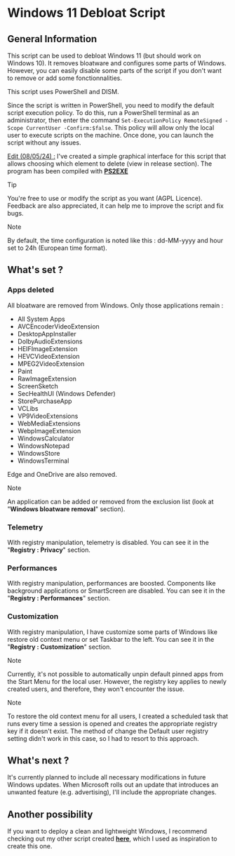 # Windows 11 Debloat Script
## General Information
This script can be used to debloat Windows 11 (but should work on Windows 10). It removes bloatware and configures some parts of Windows.
However, you can easily disable some parts of the script if you don't want to remove or add some fonctionnalities.

This script uses PowerShell and DISM.

Since the script is written in PowerShell, you need to modify the default script execution policy. To do this, run a PowerShell terminal as an administrator, then enter the command `Set-ExecutionPolicy RemoteSigned -Scope CurrentUser -Confirm:$false`. This policy will allow only the local user to execute scripts on the machine. Once done, you can launch the script without any issues.

<ins>Edit (08/05/24) :</ins> I've created a simple graphical interface for this script that allows choosing which element to delete (view in release section). The program has been compiled with **[PS2EXE](https://github.com/MScholtes/PS2EXE)**

> [!TIP]
> You're free to use or modify the script as you want (AGPL Licence). Feedback are also appreciated, it can help me to improve the script and fix bugs.

> [!NOTE]
> By default, the time configuration is noted like this : dd-MM-yyyy and hour set to 24h (European time format).

## What's set ?

### Apps deleted

All bloatware are removed from Windows. Only those applications remain :

- All System Apps
- AVCEncoderVideoExtension
- DesktopAppInstaller
- DolbyAudioExtensions
- HEIFImageExtension
- HEVCVideoExtension
- MPEG2VideoExtension
- Paint
- RawImageExtension
- ScreenSketch
- SecHealthUI (Windows Defender)
- StorePurchaseApp
- VCLibs
- VP9VideoExtensions
- WebMediaExtensions
- WebpImageExtension
- WindowsCalculator
- WindowsNotepad
- WindowsStore
- WindowsTerminal

Edge and OneDrive are also removed.

> [!NOTE]
> An application can be added or removed from the exclusion list (look at "**Windows bloatware removal**" section).

### Telemetry

With registry manipulation, telemetry is disabled. You can see it in the "**Registry : Privacy**" section.

### Performances

With registry manipulation, performances are boosted. Components like background applications or SmartScreen are disabled. You can see it in the "**Registry : Performances**" section.

### Customization

With registry manipulation, I have customize some parts of Windows like restore old context menu or set Taskbar to the left. You can see it in the "**Registry : Customization**" section.

> [!NOTE]
> Currently, it's not possible to automatically unpin default pinned apps from the Start Menu for the local user. However, the registry key applies to newly created users, and therefore, they won't encounter the issue.

> [!NOTE]
> To restore the old context menu for all users, I created a scheduled task that runs every time a session is opened and creates the appropriate registry key if it doesn't exist. The method of change the Default user registry setting didn't work in this case, so I had to resort to this approach.

## What's next ?

It's currently planned to include all necessary modifications in future Windows updates. When Microsoft rolls out an update that introduces an unwanted feature (e.g. advertising), I'll include the appropriate changes.

## Another possibility

If you want to deploy a clean and lightweight Windows, I recommend checking out my other script created **[here](https://github.com/DarkArshyn/Windows11Lite)**, which I used as inspiration to create this one.

